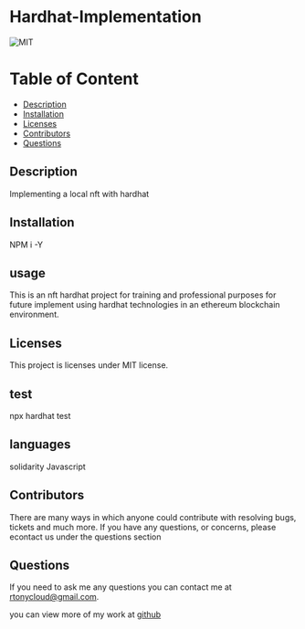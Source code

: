 # Hardhat-Implementation
  ![MIT](https://img.shields.io/badge/license-MIT-blue.svg)


# Table of Content
* [Description](#description)
* [Installation](#installation)
* [Licenses](#licenses)
* [Contributors](#contributors)
* [Questions](#questions)

## Description 
Implementing a local nft  with hardhat 

## Installation
NPM i -Y

## usage
This is an nft hardhat project for training and professional purposes for future implement using hardhat technologies in an ethereum blockchain environment.

## Licenses  
  This project is licenses under MIT license.

## test
npx hardhat test

## languages
solidarity
Javascript

## Contributors
There are many ways in which anyone could contribute with resolving bugs, tickets and much more. If you have any questions, or concerns, please econtact us under the questions section

## Questions
If you need to ask me any questions you can contact me at rtonycloud@gmail.com.

 you can view more of my work at [github](https://github.com/Rtonycloud)
